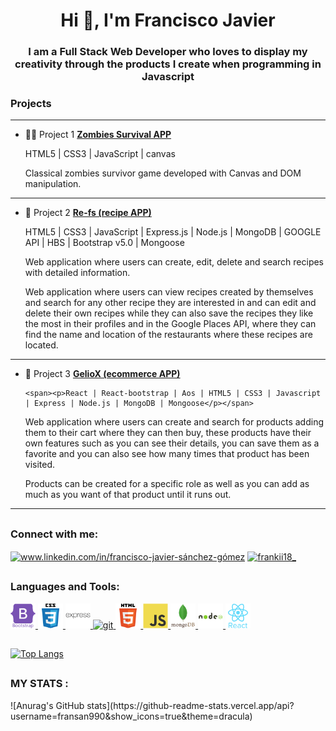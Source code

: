 <h1 align="center">Hi 👋, I'm Francisco Javier</h1>
<h3 align="center">I am a Full Stack Web Developer who loves to display my creativity through the products I create when programming in Javascript</h3>


<h3> Projects </h3>
 <hr>
 
- 🧟‍♂️ Project 1 [**Zombies Survival APP**](https://github.com/fransan990/Project_1_Game)
     
     <span><p>HTML5 | CSS3 | JavaScript | canvas</p></span>
     <span><p>Classical zombies survivor game developed with Canvas and DOM manipulation. </p><span>
     
 <hr>

- 🥘 Project 2 [**Re-fs (recipe APP)**](https://github.com/fransan990/Proyecto_2)
 
     <span><p>HTML5 | CSS3 | JavaScript | Express.js | Node.js | MongoDB | GOOGLE API | HBS | Bootstrap v5.0 | Mongoose</p></span>
 
     <span><p>Web application where users can create, edit, delete and search recipes with detailed information.</p><span>
      
     <span><p>Web application where users can view recipes created by themselves and search for any other recipe they are interested in and can edit and delete their own recipes while they can also save the recipes they like the most in their profiles and in the Google Places API, where they can find the name and location of the restaurants where these recipes are located.</p></span>
      
      

 
 <hr>

- 👕 Project 3 [**GelioX (ecommerce APP)**](https://github.com/fransan990/gelioX_Client)
      
      <span><p>React | React-bootstrap | Aos | HTML5 | CSS3 | Javascript | Express | Node.js | MongoDB | Mongoose</p></span>
      
      
      
     <span><p>Web application where users can create and search for products adding them to their cart where they can then buy, these products have their own features such as you can see their details, you can save them as a favorite and you can also see how many times that product has been visited. </p></span>

     <span><p>Products can be created for a specific role as well as you can add as much as you want of that product until it runs out. </p></span>



 <hr>
 
 
##
<h3 align="left">Connect with me:</h3>
<p align="left">
<a href="https://www.linkedin.com/in/francisco-javier-s%C3%A1nchez-g%C3%B3mez/" target="blank"><img align="center" src="https://raw.githubusercontent.com/rahuldkjain/github-profile-readme-generator/master/src/images/icons/Social/linked-in-alt.svg" alt="www.linkedin.com/in/francisco-javier-sánchez-gómez" height="30" width="40" /></a>
<a href="https://instagram.com/frankii18_" target="blank"><img align="center" src="https://raw.githubusercontent.com/rahuldkjain/github-profile-readme-generator/master/src/images/icons/Social/instagram.svg" alt="frankii18_" height="30" width="40" /></a>
</p>

##
<h3 align="left">Languages and Tools:</h3>
<p align="left"> <a href="https://getbootstrap.com" target="_blank" rel="noreferrer"> <img src="https://raw.githubusercontent.com/devicons/devicon/master/icons/bootstrap/bootstrap-plain-wordmark.svg" alt="bootstrap" width="40" height="40"/> </a> <a href="https://www.w3schools.com/css/" target="_blank" rel="noreferrer"> <img src="https://raw.githubusercontent.com/devicons/devicon/master/icons/css3/css3-original-wordmark.svg" alt="css3" width="40" height="40"/> </a> <a href="https://expressjs.com" target="_blank" rel="noreferrer"> <img src="https://raw.githubusercontent.com/devicons/devicon/master/icons/express/express-original-wordmark.svg" alt="express" width="40" height="40"/> </a> <a href="https://git-scm.com/" target="_blank" rel="noreferrer"> <img src="https://www.vectorlogo.zone/logos/git-scm/git-scm-icon.svg" alt="git" width="40" height="40"/> </a> <a href="https://www.w3.org/html/" target="_blank" rel="noreferrer"> <img src="https://raw.githubusercontent.com/devicons/devicon/master/icons/html5/html5-original-wordmark.svg" alt="html5" width="40" height="40"/> </a> <a href="https://developer.mozilla.org/en-US/docs/Web/JavaScript" target="_blank" rel="noreferrer"> <img src="https://raw.githubusercontent.com/devicons/devicon/master/icons/javascript/javascript-original.svg" alt="javascript" width="40" height="40"/> </a> <a href="https://www.mongodb.com/" target="_blank" rel="noreferrer"> <img src="https://raw.githubusercontent.com/devicons/devicon/master/icons/mongodb/mongodb-original-wordmark.svg" alt="mongodb" width="40" height="40"/> </a> <a href="https://nodejs.org" target="_blank" rel="noreferrer"> <img src="https://raw.githubusercontent.com/devicons/devicon/master/icons/nodejs/nodejs-original-wordmark.svg" alt="nodejs" width="40" height="40"/> </a> <a href="https://reactjs.org/" target="_blank" rel="noreferrer"> <img src="https://raw.githubusercontent.com/devicons/devicon/master/icons/react/react-original-wordmark.svg" alt="react" width="40" height="40"/> </a> </p>

##
[![Top Langs](https://github-readme-stats.vercel.app/api/top-langs/?username=fransan990&layout=compact&theme=vision-friendly-dark)](https://github.com/anuraghazra/github-readme-stats)

##
      
<h3>MY STATS :</h3>
![Anurag's GitHub stats](https://github-readme-stats.vercel.app/api?username=fransan990&show_icons=true&theme=dracula)
